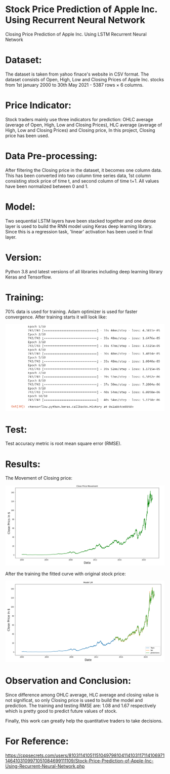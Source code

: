 # Stock Price Prediction of Apple Inc. Using Recurrent Neural Network
Closing Price Prediction of Apple Inc. Using LSTM Recurrent Neural Network

# Dataset:
The dataset is taken from yahoo finace's website in CSV format. The dataset consists of Open, High, Low and Closing Prices of Apple Inc. stocks from 1st january 2000 to 30th May 2021 - 5387 rows × 6 columns. 
# Price Indicator:
Stock traders mainly use three indicators for prediction: OHLC average (average of Open, High, Low and Closing Prices), HLC average (average of High, Low and Closing Prices) and Closing price, In this project, Closing price has been used.
# Data Pre-processing:
After filtering the Closing price in the dataset, it becomes one column data. This has been converted into two column time series data, 1st column consisting stock price of time t, and second column of time t+1. All values have been normalized between 0 and 1.
# Model: 
Two sequential LSTM layers have been stacked together and one dense layer is used to build the RNN model using Keras deep learning library. Since this is a regression task, 'linear' activation has been used in final layer.
# Version:
Python 3.8 and latest versions of all libraries including deep learning library Keras and Tensorflow.
# Training:
70% data is used for training. Adam optimizer is used for faster convergence.
After training starts it will look like:

![ttt1](https://github.com/imrishi24/Apple-Stock-Price-Prediction-/blob/main/1.png)

# Test:
Test accuracy metric is root mean square error (RMSE).
# Results:
The Movement of Closing price:

![ttt1](https://github.com/imrishi24/Apple-Stock-Price-Prediction-/blob/main/2.png)

After the training the fitted curve with original stock price:

![tt2](https://github.com/imrishi24/Apple-Stock-Price-Prediction-/blob/main/3.png)

# Observation and Conclusion:
Since difference among OHLC average, HLC average and closing value is not significat, so only Closing price is used to build the model and prediction. The training and testing RMSE are: 1.08 and 1.67 respectively which is pretty good to predict future values of stock.

Finally, this work can greatly help the quantitative traders to take decisions.

# For Reference:
https://cppsecrets.com/users/810311410511510497981041141031171141069711464103109971051084699111109/Stock-Price-Prediction-of-Apple-Inc-Using-Recurrent-Neural-Network.php
